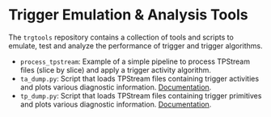 # Trigger Emulation & Analysis Tools

The `trgtools` repository contains a collection of tools and scripts to emulate, test and analyze the performance of trigger and trigger algorithms.

- `process_tpstream`: Example of a simple pipeline to process TPStream files (slice by slice) and apply a trigger activity algorithm.
- `ta_dump.py`: Script that loads TPStream files containing trigger activities and plots various diagnostic information. [Documentation](https://github.com/DUNE-DAQ/trgtools/blob/develop/docs/ta-dump.md).
- `tp_dump.py`:  Script that loads TPStream files containing trigger primitives and plots various diagnostic information. [Documentation](https://github.com/DUNE-DAQ/trgtools/blob/develop/docs/tp-dump.md).
